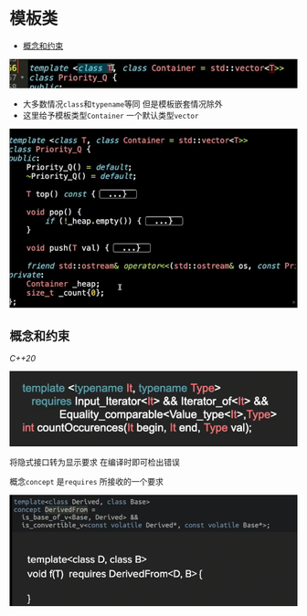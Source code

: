 # 模板类
 
* [概念和约束](#概念和约束)

![](img/f3f5800c.png)

* 大多数情况`class`和`typename`等同 但是模板嵌套情况除外
* 这里给予模板类型`Container` 一个默认类型`vector`

![](img/fe6696dd.png)

## 概念和约束

*C++20*

![](img/176b1d61.png)

将隐式接口转为显示要求 在编译时即可检出错误

概念`concept` 是`requires` 所接收的一个要求

![](img/e94538ed.png)

